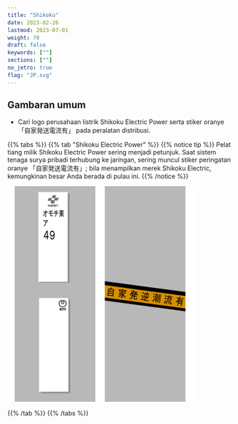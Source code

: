 ```yaml
---
title: "Shikoku"
date: 2023-02-26
lastmod: 2023-07-01
weight: 70
draft: false
keywords: [""]
sections: [""]
no_jetro: true
flag: "JP.svg"
---
```



<div class="main-desciption country-description">
    <h2 class="section-title">Gambaran umum</h2>
    <ul class="rule-list">
        <li>Cari logo perusahaan listrik Shikoku Electric Power serta stiker oranye 「自家発送電流有」 pada peralatan distribusi.</li>
    </ul>
</div>

{{% tabs %}}
{{% tab "Shikoku Electric Power" %}}
{{% notice tip %}}
Pelat tiang milik Shikoku Electric Power sering menjadi petunjuk. Saat sistem tenaga surya pribadi terhubung ke jaringan, sering muncul stiker peringatan oranye 「自家発送電流有」; bila menampilkan merek Shikoku Electric, kemungkinan besar Anda berada di pulau ini.
{{% /notice %}}

<div class="googlemap-if">
<img src="../pole/pole-shikoku.png" width="420px">
</div>

{{% /tab %}}
{{% /tabs %}}
